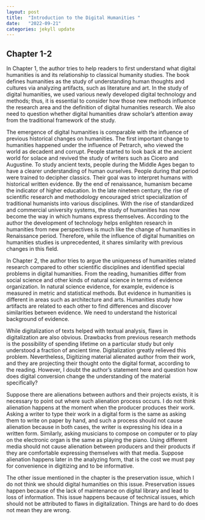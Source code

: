 ```yaml
---
layout: post
title:  "Introduction to the Digital Humanities "
date:   "2022-09-21"
categories: jekyll update
---
```

## Chapter 1-2 ##

In Chapter 1, the author tries to help readers to first understand what digital humanities is and its relationship to classical humanity studies. The book defines humanities as the study of understanding human thoughts and cultures via analyzing artifacts, such as literature and art. In the study of digital humanities, we used various newly developed digital technology and methods; thus, it is essential to consider how those new methods influence the research area and the definition of digital humanities research. We also need to question whether digital humanities draw scholar’s attention away from the traditional framework of the study.  

The emergence of digital humanities is comparable with the influence of previous historical changes on humanities.  The first important change to humanities happened under the influence of Petrarch, who viewed the world as decadent and corrupt. People started to look back at the ancient world for solace and revived the study of writers such as Cicero and Augustine. To study ancient texts, people during the Middle Ages began to have a clearer understanding of human ourselves. People during that period were trained to decipher classics. Their goal was to interpret humans with historical written evidence. By the end of renaissance, humanism became the indicator of higher education. In the late nineteen century, the rise of scientific research and methodology encouraged strict specialization of traditional humanists into various disciplines. With the rise of standardized and commercial university systems, the study of humanities has now become the way in which humans express themselves. According to the author the development of technology helps enlighten research in humanities from new perspectives is much like the change of humanities in Renaissance period. Therefore, while the influence of digital humanities on humanities studies is unprecedented, it shares similarity with previous changes in this field.  

In Chapter 2, the author tries to argue the uniqueness of humanities related research compared to other scientific disciplines and identified special problems in digital humanities. From the reading, humanities differ from social science and other kinds of natural science in terms of evidence organization. In natural science evidence, for example, evidence is measured in metric and statistical methods. But evidence in humanities is different in areas such as architecture and arts. Humanities study how artifacts are related to each other to find differences and discover similarities between evidence. We need to understand the historical background of evidence.  

While digitalization of texts helped with textual analysis, flaws in digitalization are also obvious. Drawbacks from previous research methods is the possibility of spending lifetime on a particular study but only understood a fraction of ancient time. Digitalization greatly relieved this problem. Nevertheless, Digitizing material alienated author from their work, and they are projecting their thought onto the digital format, according to the reading. However, I doubt the author’s statement here and question how does digital conversion change the understanding of the material specifically?  

Suppose there are alienations between authors and their projects exists, it is necessary to point out where such alienation process occurs. I do not think alienation happens at the moment when the producer produces their work. Asking a writer to type their work in a digital form is the same as asking them to write on paper by hand, and such a process should not cause alienation because in both cases, the writer is expressing his idea in a written form. Similarly, asking musicians to compose on computer or to play on the electronic organ is the same as playing the piano. Using different media should not cause alienation between producers and their products if they are comfortable expressing themselves with that media. Suppose alienation happens later in the analyzing form, that is the cost we must pay for convenience in digitizing and to be informative. 

The other issue mentioned in the chapter is the preservation issue, which I do not think we should digital humanities on this issue. Preservation issues happen because of the lack of maintenance on digital library and lead to loss of information. This issue happens because of technical issues, which should not be attributed to flaws in digitalization. Things are hard to do does not mean they are wrong.  
